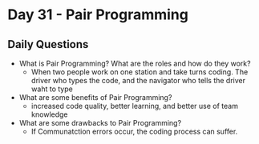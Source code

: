 # Day 31 - Pair Programming

## Daily Questions

- What is Pair Programming? What are the roles and how do they work?
  - When two people work on one station and take turns coding. The driver who types the code, and the navigator who tells the driver waht to type
- What are some benefits of Pair Programming?
  - increased code quality, better learning, and better use of team knowledge
- What are some drawbacks to Pair Programming? 
  - If Communatction errors occur, the coding process can suffer. 